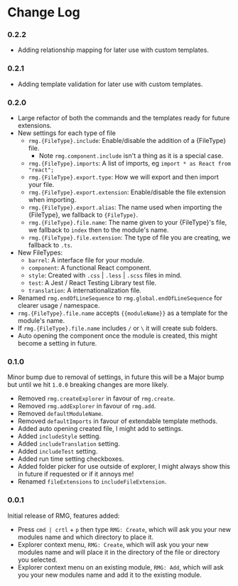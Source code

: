 # Change Log

### 0.2.2

-   Adding relationship mapping for later use with custom templates.

### 0.2.1

-   Adding template validation for later use with custom templates.

### 0.2.0

-   Large refactor of both the commands and the templates ready for future extensions.
-   New settings for each type of file
    -   `rmg.{FileType}.include`: Enable/disable the addition of a {FileType} file.
        -   Note `rmg.component.include` isn't a thing as it is a special case.
    -   `rmg.{FileType}.imports`: A list of imports, eg `import * as React from "react";`
    -   `rmg.{FileType}.export.type`: How we will export and then import your file.
    -   `rmg.{FileType}.export.extension`: Enable/disable the file extension when importing.
    -   `rmg.{FileType}.export.alias`: The name used when importing the {FileType}, we fallback to `{FileType}`.
    -   `rmg.{FileType}.file.name`: The name given to your {FileType}'s file, we fallback to `index` then to the module's name.
    -   `rmg.{FileType}.file.extension`: The type of file you are creating, we fallback to `.ts`.
-   New FileTypes:
    -   `barrel`: A interface file for your module.
    -   `component`: A functional React component.
    -   `style`: Created with `.css` | `.less` | `.scss` files in mind.
    -   `test`: A Jest / React Testing Library test file.
    -   `translation`: A internationalization file.
-   Renamed `rmg.endOfLineSequence` to `rmg.global.endOfLineSequence` for clearer usage / namespace.
-   `rmg.{FileType}.file.name` accepts `{{moduleName}}` as a template for the module's name.
-   If `rmg.{FileType}.file.name` includes `/` or `\` it will create sub folders.
-   Auto opening the component once the module is created, this might become a setting in future.

### 0.1.0

Minor bump due to removal of settings, in future this will be a Major bump but until we hit `1.0.0` breaking changes are more likely.

-   Removed `rmg.createExplorer` in favour of `rmg.create`.
-   Removed `rmg.addExplorer` in favour of `rmg.add`.
-   Removed `defaultModuleName`.
-   Removed `defaultImports` in favour of extendable template methods.
-   Added auto opening created file, I might add to settings.
-   Added `includeStyle` setting.
-   Added `includeTranslation` setting.
-   Added `includeTest` setting.
-   Added run time setting checkboxes.
-   Added folder picker for use outside of explorer, I might always show this in future if requested or if it annoys me!
-   Renamed `fileExtensions` to `includeFileExtension`.

### 0.0.1

Initial release of RMG, features added:

-   Press `cmd | crtl` + `p` then type `RMG: Create`, which will ask you your new modules name and which directory to place it.
-   Explorer context menu, `RMG: Create`, which will ask you your new modules name and will place it in the directory of the file or directory you selected.
-   Explorer context menu on an existing module, `RMG: Add`, which will ask you your new modules name and add it to the existing module.
